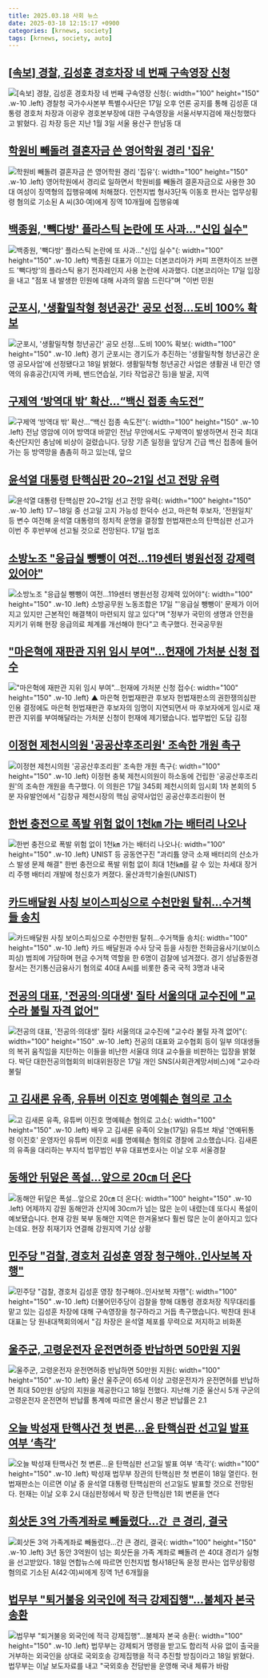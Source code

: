 ```yaml
---
title: 2025.03.18 사회 뉴스
date: 2025-03-18 12:15:17 +0900
categories: [krnews, society]
tags: [krnews, society, auto]
---
```

## [[속보] 경찰, 김성훈 경호차장 네 번째 구속영장 신청](https://n.news.naver.com/mnews/article/025/0003427371)

![[속보] 경찰, 김성훈 경호차장 네 번째 구속영장 신청](https://mimgnews.pstatic.net/image/origin/025/2025/03/17/3427371.jpg?type=nf220_150){: width="100" height="150" .w-10 .left}
경찰청 국가수사본부 특별수사단은 17일 오후 언론 공지를 통해 김성훈 대통령 경호처 차장과 이광우 경호본부장에 대한 구속영장을 서울서부지검에 재신청했다고 밝혔다. 김 차장 등은 지난 1월 3일 서울 용산구 한남동 대

## [학원비 빼돌려 결혼자금 쓴 영어학원 경리 '집유'](https://n.news.naver.com/mnews/article/421/0008136121)

![학원비 빼돌려 결혼자금 쓴 영어학원 경리 '집유'](https://mimgnews.pstatic.net/image/origin/421/2025/03/18/8136121.jpg?type=nf220_150){: width="100" height="150" .w-10 .left}
영어학원에서 경리로 일하면서 학원비를 빼돌려 결혼자금으로 사용한 30대 여성이 징역형의 집행유예에 처해졌다. 인천지법 형사3단독 이동호 판사는 업무상횡령 혐의로 기소된 A 씨(30·여)에게 징역 10개월에 집행유예

## [백종원, '빽다방' 플라스틱 논란에 또 사과…"신입 실수"](https://n.news.naver.com/mnews/article/015/0005107240)

![백종원, '빽다방' 플라스틱 논란에 또 사과…"신입 실수"](https://mimgnews.pstatic.net/image/origin/015/2025/03/18/5107240.jpg?type=nf220_150){: width="100" height="150" .w-10 .left}
백종원 대표가 이끄는 더본코리아가 커피 프랜차이즈 브랜드 '빽다방'의 플라스틱 용기 전자레인지 사용 논란에 사과했다. 더본코리아는 17일 입장을 내고 "점포 내 발생한 민원에 대해 사과의 말씀 드린다"며 "이번 민원

## [군포시, '생활밀착형 청년공간' 공모 선정…도비 100% 확보](https://n.news.naver.com/mnews/article/002/0002378428)

![군포시, '생활밀착형 청년공간' 공모 선정…도비 100% 확보](https://mimgnews.pstatic.net/image/origin/002/2025/03/18/2378428.jpg?type=nf220_150){: width="100" height="150" .w-10 .left}
경기 군포시는 경기도가 추진하는 '생활밀착형 청년공간 운영 공모사업'에 선정됐다고 18일 밝혔다. 생활밀착형 청년공간 사업은 생활권 내 민간 영역의 유휴공간(지역 카페, 밴드연습실, 기타 작업공간 등)을 발굴, 지역

## [구제역 ‘방역대 밖’ 확산…“백신 접종 속도전”](https://n.news.naver.com/mnews/article/056/0011913097)

![구제역 ‘방역대 밖’ 확산…“백신 접종 속도전”](https://mimgnews.pstatic.net/image/origin/056/2025/03/18/11913097.jpg?type=nf220_150){: width="100" height="150" .w-10 .left}
전남 영암에 이어 방역대 바깥인 전남 무안에서도 구제역이 발생하면서 전국 최대 축산단지인 충남에 비상이 걸렸습니다. 당장 기존 일정을 앞당겨 긴급 백신 접종에 들어가는 등 방역망을 촘촘히 하고 있는데, 앞으

## [윤석열 대통령 탄핵심판 20~21일 선고 전망 유력](https://n.news.naver.com/mnews/article/586/0000099305)

![윤석열 대통령 탄핵심판 20~21일 선고 전망 유력](https://mimgnews.pstatic.net/image/origin/586/2025/03/17/99305.jpg?type=nf220_150){: width="100" height="150" .w-10 .left}
17∼18일 중 선고일 고지 가능성 한덕수 선고, 마은혁 후보자, '전원일치' 등 변수 여전해 윤석열 대통령의 정치적 운명을 결정할 헌법재판소의 탄핵심판 선고가 이번 주 후반부에 선고될 것으로 전망된다. 17일 법조

## [소방노조 "응급실 뺑뺑이 여전…119센터 병원선정 강제력 있어야"](https://n.news.naver.com/mnews/article/001/0015269163)

![소방노조 "응급실 뺑뺑이 여전…119센터 병원선정 강제력 있어야"](https://mimgnews.pstatic.net/image/origin/001/2025/03/17/15269163.jpg?type=nf220_150){: width="100" height="150" .w-10 .left}
소방공무원 노동조합은 17일 "'응급실 뺑뺑이' 문제가 이어지고 있지만 근본적인 해결책이 마련되지 않고 있다"며 "정부가 국민의 생명과 안전을 지키기 위해 현장 응급의료 체계를 개선해야 한다"고 촉구했다. 전국공무원

## ["마은혁에 재판관 지위 임시 부여"…헌재에 가처분 신청 접수](https://n.news.naver.com/mnews/article/055/0001240888)

!["마은혁에 재판관 지위 임시 부여"…헌재에 가처분 신청 접수](https://mimgnews.pstatic.net/image/origin/055/2025/03/18/1240888.jpg?type=nf220_150){: width="100" height="150" .w-10 .left}
▲ 마은혁 헌법재판관 후보자 헌법재판소의 권한쟁의심판 인용 결정에도 마은혁 헌법재판관 후보자의 임명이 지연되면서 마 후보자에게 임시로 재판관 지위를 부여해달라는 가처분 신청이 헌재에 제기됐습니다. 법무법인 도담 김정

## [이정현 제천시의원 '공공산후조리원' 조속한 개원 촉구](https://n.news.naver.com/mnews/article/421/0008134025)

![이정현 제천시의원 '공공산후조리원' 조속한 개원 촉구](https://mimgnews.pstatic.net/image/origin/421/2025/03/17/8134025.jpg?type=nf220_150){: width="100" height="150" .w-10 .left}
이정현 충북 제천시의원이 하소동에 건립한 '공공산후조리원'의 조속한 개원을 촉구했다. 이 의원은 17일 345회 제천시의회 임시회 1차 본회의 5분 자유발언에서 "김창규 제천시장의 핵심 공약사업인 공공산후조리원이 현

## [한번 충전으로 폭발 위험 없이 1천㎞ 가는 배터리 나오나](https://n.news.naver.com/mnews/article/001/0015271605)

![한번 충전으로 폭발 위험 없이 1천㎞ 가는 배터리 나오나](https://mimgnews.pstatic.net/image/origin/001/2025/03/18/15271605.jpg?type=nf220_150){: width="100" height="150" .w-10 .left}
UNIST 등 공동연구진 "과리튬 양극 소재 배터리의 산소가스 발생 문제 해결" 한번 충전으로 폭발 위험 없이 최대 1천㎞를 갈 수 있는 차세대 장거리 주행 배터리 개발에 청신호가 켜졌다. 울산과학기술원(UNIST)

## [카드배달원 사칭 보이스피싱으로 수천만원 탈취…수거책들 송치](https://n.news.naver.com/mnews/article/001/0015271034)

![카드배달원 사칭 보이스피싱으로 수천만원 탈취…수거책들 송치](https://mimgnews.pstatic.net/image/origin/001/2025/03/18/15271034.jpg?type=nf220_150){: width="100" height="150" .w-10 .left}
카드 배달원과 수사 당국 등을 사칭한 전화금융사기(보이스피싱) 범죄에 가담하며 현금 수거책 역할을 한 6명이 검찰에 넘겨졌다. 경기 성남중원경찰서는 전기통신금융사기 혐의로 40대 A씨를 비롯한 중국 국적 3명과 내국

## [전공의 대표, '전공의·의대생' 질타 서울의대 교수진에 "교수라 불릴 자격 없어"](https://n.news.naver.com/mnews/article/277/0005562426)

![전공의 대표, '전공의·의대생' 질타 서울의대 교수진에 "교수라 불릴 자격 없어"](https://mimgnews.pstatic.net/image/origin/277/2025/03/18/5562426.jpg?type=nf220_150){: width="100" height="150" .w-10 .left}
전공의 대표와 교수협회 등이 일부 의대생들의 복귀 움직임을 지탄하는 이들을 비난한 서울대 의대 교수들을 비판하는 입장을 밝혔다. 박단 대한전공의협회의 비대위원장은 17일 개인 SNS(사회관계망서비스)에 "교수라 불릴

## [고 김새론 유족, 유튜버 이진호 명예훼손 혐의로 고소](https://n.news.naver.com/mnews/article/437/0000433604)

![고 김새론 유족, 유튜버 이진호 명예훼손 혐의로 고소](https://mimgnews.pstatic.net/image/origin/437/2025/03/17/433604.jpg?type=nf220_150){: width="100" height="150" .w-10 .left}
배우 고 김새론 유족이 오늘(17일) 유튜브 채널 '연예뒤통령 이진호' 운영자인 유튜버 이진호 씨를 명예훼손 혐의로 경찰에 고소했습니다. 김새론의 유족을 대리하는 부지석 법무법인 부유 대표변호사는 이날 오후 서울경찰

## [동해안 뒤덮은 폭설…앞으로 20㎝ 더 온다](https://n.news.naver.com/mnews/article/422/0000722229)

![동해안 뒤덮은 폭설…앞으로 20㎝ 더 온다](https://mimgnews.pstatic.net/image/origin/422/2025/03/18/722229.jpg?type=nf220_150){: width="100" height="150" .w-10 .left}
어제까지 강원 동해안과 산지에 30cm가 넘는 많은 눈이 내렸는데 또다시 폭설이 예보됐습니다. 현재 강원 북부 동해안 지역은 한겨울보다 훨씬 많은 눈이 쏟아지고 있다는데요. 현장 취재기자 연결해 강원지역 기상 상황

## [민주당 "검찰, 경호처 김성훈 영장 청구해야‥인사보복 자행"](https://n.news.naver.com/mnews/article/214/0001412200)

![민주당 "검찰, 경호처 김성훈 영장 청구해야‥인사보복 자행"](https://mimgnews.pstatic.net/image/origin/214/2025/03/18/1412200.jpg?type=nf220_150){: width="100" height="150" .w-10 .left}
더불어민주당이 검찰을 향해 대통령 경호처장 직무대리를 맡고 있는 김성훈 차장에 대해 구속영장을 청구하라고 거듭 촉구했습니다. 박찬대 원내대표는 당 원내대책회의에서 "김 차장은 윤석열 체포를 무력으로 저지하고 비화폰

## [울주군, 고령운전자 운전면허증 반납하면 50만원 지원](https://n.news.naver.com/mnews/article/277/0005562559)

![울주군, 고령운전자 운전면허증 반납하면 50만원 지원](https://mimgnews.pstatic.net/image/origin/277/2025/03/18/5562559.jpg?type=nf220_150){: width="100" height="150" .w-10 .left}
울산 울주군이 65세 이상 고령운전자가 운전면허를 반납하면 최대 50만원 상당의 지원을 제공한다고 18일 전했다. 지난해 기준 울산시 5개 구군의 고령운전자 운전면허 반납률 통계에 따르면 울산시 평균 반납률은 2.1

## [오늘 박성재 탄핵사건 첫 변론…윤 탄핵심판 선고일 발표 여부 ‘촉각’](https://n.news.naver.com/mnews/article/032/0003357287)

![오늘 박성재 탄핵사건 첫 변론…윤 탄핵심판 선고일 발표 여부 ‘촉각’](https://mimgnews.pstatic.net/image/origin/032/2025/03/18/3357287.jpg?type=nf220_150){: width="100" height="150" .w-10 .left}
박성재 법무부 장관의 탄핵심판 첫 변론이 18일 열린다. 헌법재판소는 이르면 이날 중 윤석열 대통령 탄핵심판의 선고일도 발표할 것으로 전망된다. 헌재는 이날 오후 2시 대심판정에서 박 장관 탄핵심판 1회 변론을 연다

## [회삿돈 3억 가족계좌로 빼돌렸다…`간 큰` 경리, 결국](https://n.news.naver.com/mnews/article/029/0002941861)

![회삿돈 3억 가족계좌로 빼돌렸다…`간 큰` 경리, 결국](https://mimgnews.pstatic.net/image/origin/029/2025/03/18/2941861.jpg?type=nf220_150){: width="100" height="150" .w-10 .left}
3년 동안 3억원이 넘는 회삿돈을 가족 계좌로 빼돌려 쓴 40대 경리가 실형을 선고받았다. 18일 연합뉴스에 따르면 인천지법 형사18단독 윤정 판사는 업무상횡령 혐의로 기소된 A(42·여)씨에게 징역 1년 6개월을

## [법무부 "퇴거불응 외국인에 적극 강제집행"…불체자 본국 송환](https://n.news.naver.com/mnews/article/001/0015271096)

![법무부 "퇴거불응 외국인에 적극 강제집행"…불체자 본국 송환](https://mimgnews.pstatic.net/image/origin/001/2025/03/18/15271096.jpg?type=nf220_150){: width="100" height="150" .w-10 .left}
법무부는 강제퇴거 명령을 받고도 합리적 사유 없이 출국을 거부하는 외국인을 상대로 국외호송 강제집행을 적극 추진할 방침이라고 18일 밝혔다. 법무부는 이날 보도자료를 내고 "국외호송 전담반을 운영해 국내 체류가 바람

